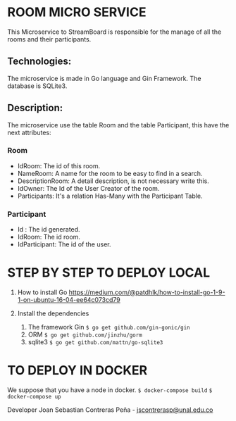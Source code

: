 # ROOM MICRO SERVICE #
This Microservice to StreamBoard is responsible for the manage of all the rooms and their participants. 
## Technologies: ##
The microservice is made in Go language and Gin Framework. The database is SQLite3.

## Description: ##
The microservice use the table Room and the table Participant, this have the next attributes:

### Room ###
* IdRoom: The id of this room.
* NameRoom: A name for the room to be easy to find in a search.
* DescriptionRoom: A detail description, is not necessary write this.
* IdOwner: The Id of the User Creator of the room.
* Participants: It's a relation Has-Many with the Participant Table.

### Participant ###
* Id : The id generated.
* IdRoom: The id room.
* IdParticipant: The id of the user.

# STEP BY STEP TO DEPLOY LOCAL #
1. How to install Go
https://medium.com/@patdhlk/how-to-install-go-1-9-1-on-ubuntu-16-04-ee64c073cd79

2. Install the dependencies
    1. The framework Gin
    ```$ go get github.com/gin-gonic/gin```
    2. ORM
    ```$ go get github.com/jinzhu/gorm```
    3. sqlite3
    ```$ go get github.com/mattn/go-sqlite3```

# TO DEPLOY IN DOCKER #
We suppose that you have a node in docker.
```$ docker-compose build```
```$ docker-compose up```

Developer Joan Sebastian Contreras Peña - jscontrerasp@unal.edu.co